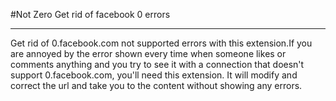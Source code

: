 #Not Zero
Get rid of facebook 0 errors

****

Get rid of 0.facebook.com not supported errors with this extension.If you are annoyed by the error shown every time when someone likes or comments anything and you try to see it with a connection that doesn't support 0.facebook.com, you'll need this extension. It will modify and correct the url and take you to the content without showing any errors.
